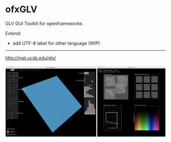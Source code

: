 # ofxGLV
GLV GUI Toolkit for openframeworks

Extend:
- add UTF-8 label for other language (WIP)

----

http://mat.ucsb.edu/glv/

![alt tag](https://github.com/Geistyp/ofxGLV/blob/master/ofxaddons_thumbnail.png)

